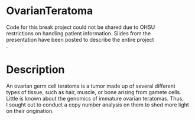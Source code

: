 # OvarianTeratoma
Code for this break project could not be shared due to OHSU <br/>
restrictions on handling patient information. Slides from the <br/>
presentation have been posted to describe the entire project <br/>.
<br/>
# Description
An ovarian germ cell teratoma is a tumor made up of several different <br/>
types of tissue, such as hair, muscle, or bone arising from gamete cells.<br/>
Little is known about the genomics of immature ovarian teratomas. Thus, <br/>
I sought out to conduct a copy number analysis on them to shed more light <br/>
on their origination.
